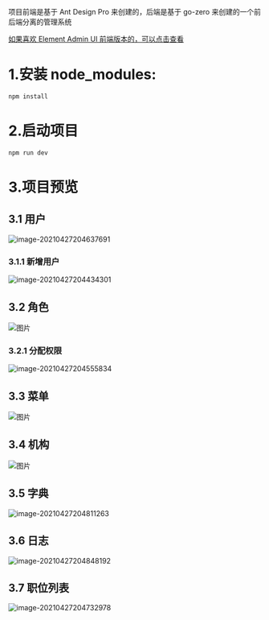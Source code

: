 项目前端是基于 Ant Design Pro 来创建的，后端是基于 go-zero 来创建的一个前后端分离的管理系统

[如果喜欢 Element Admin UI 前端版本的，可以点击查看](https://github.com/feihua/go-zero-admin-vue)

# 1.安装 node_modules:

```shell
npm install
```

# 2.启动项目

```shell
npm run dev
```

# 3.项目预览

## 3.1 用户

![image-20210427204637691](https://gitee.com/liufeihua/images/raw/master/images/image-20210427204637691.png)

### 3.1.1 新增用户

![image-20210427204434301](https://gitee.com/liufeihua/images/raw/master/images/image-20210427204434301.png)

## 3.2 角色

![图片](https://uploader.shimo.im/f/5k8DqDJY7ZlCpg9t.png!thumbnail)

### 3.2.1 分配权限

![image-20210427204555834](https://gitee.com/liufeihua/images/raw/master/images/image-20210427204555834.png)

## 3.3 菜单

![图片](https://uploader.shimo.im/f/rdfMRADldvEb0Ny0.png!thumbnail)

## 3.4 机构

![图片](https://uploader.shimo.im/f/jM5mUyjETIQ2tL42.png!thumbnail)

## 3.5 字典

![image-20210427204811263](https://gitee.com/liufeihua/images/raw/master/images/image-20210427204811263.png)

## 3.6 日志

![image-20210427204848192](https://gitee.com/liufeihua/images/raw/master/images/image-20210427204848192.png)

## 3.7 职位列表

![image-20210427204732978](https://gitee.com/liufeihua/images/raw/master/images/image-20210427204732978.png)
